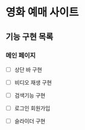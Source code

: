 # 영화 예매 사이트

## 기능 구현 목록

### 메인 페이지
 - [ ] 상단 바 구현
 - [ ] 비디오 재생 구현 
 - [ ] 검색기능 구현
 - [ ] 로그인 회원가입
 - [ ] 슬라이더 구현
 